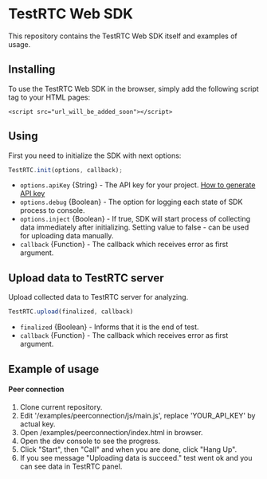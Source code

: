 # TestRTC Web SDK
This repository contains the TestRTC Web SDK itself and examples of usage.


## Installing
To use the TestRTC Web SDK in the browser, simply add the following script tag to your
HTML pages:
```
<script src="url_will_be_added_soon"></script>
```

## Using
First you need to initialize the SDK with next options:
```javascript
TestRTC.init(options, callback);
 ```
 * ``options.apiKey`` {String} - The API key for your project. [How to generate API key](https://testrtc.freshdesk.com/support/solutions/articles/9000064726-view-our-api-documentation)
 * ``options.debug`` {Boolean} - The option for logging each state of SDK process to console.
 * ``options.inject`` {Boolean} - If true, SDK will start process of collecting data immediately after initializing. Setting value to false - can be used for uploading data manually.
 * ``callback``  {Function} - The callback which receives error as first argument.

## Upload data to TestRTC server
Upload collected data to TestRTC server for analyzing.
```javascript
TestRTC.upload(finalized, callback)
```
* ``finalized`` {Boolean} - Informs that it is the end of test.
* ``callback``  {Function} - The callback which receives error as first argument.


## Example of usage
#### Peer connection
1. Clone current repository.
2. Edit '/examples/peerconnection/js/main.js', replace 'YOUR_API_KEY' by actual key.
3. Open /examples/peerconnection/index.html in browser.
4. Open the dev console to see the progress.
5. Click "Start", then "Call" and when you are done, click "Hang Up".
6. If you see message "Uploading data is succeed." test went ok and you can see data in TestRTC panel.
